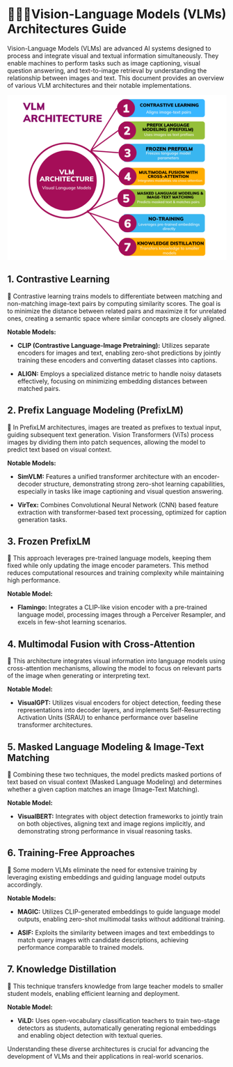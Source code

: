 # 👩🏻‍🏫Vision-Language Models (VLMs) Architectures Guide



Vision-Language Models (VLMs) are advanced AI systems designed to process and integrate visual and textual information simultaneously. They enable machines to perform tasks such as image captioning, visual question answering, and text-to-image retrieval by understanding the relationship between images and text. This document provides an overview of various VLM architectures and their notable implementations.

![Architecture Overview](https://github.com/Abonia1/VLM-Architecture/blob/main/architeture.png)

## 1. Contrastive Learning

🔹 Contrastive learning trains models to differentiate between matching and non-matching image-text pairs by computing similarity scores. The goal is to minimize the distance between related pairs and maximize it for unrelated ones, creating a semantic space where similar concepts are closely aligned.

**Notable Models:**

- **CLIP (Contrastive Language-Image Pretraining):** Utilizes separate encoders for images and text, enabling zero-shot predictions by jointly training these encoders and converting dataset classes into captions.

- **ALIGN:** Employs a specialized distance metric to handle noisy datasets effectively, focusing on minimizing embedding distances between matched pairs.

## 2. Prefix Language Modeling (PrefixLM)

🔹 In PrefixLM architectures, images are treated as prefixes to textual input, guiding subsequent text generation. Vision Transformers (ViTs) process images by dividing them into patch sequences, allowing the model to predict text based on visual context.

**Notable Models:**

- **SimVLM:** Features a unified transformer architecture with an encoder-decoder structure, demonstrating strong zero-shot learning capabilities, especially in tasks like image captioning and visual question answering.

- **VirTex:** Combines Convolutional Neural Network (CNN) based feature extraction with transformer-based text processing, optimized for caption generation tasks.

## 3. Frozen PrefixLM

🔹 This approach leverages pre-trained language models, keeping them fixed while only updating the image encoder parameters. This method reduces computational resources and training complexity while maintaining high performance.

**Notable Model:**

- **Flamingo:** Integrates a CLIP-like vision encoder with a pre-trained language model, processing images through a Perceiver Resampler, and excels in few-shot learning scenarios.

## 4. Multimodal Fusion with Cross-Attention

🔹 This architecture integrates visual information into language models using cross-attention mechanisms, allowing the model to focus on relevant parts of the image when generating or interpreting text.

**Notable Model:**

- **VisualGPT:** Utilizes visual encoders for object detection, feeding these representations into decoder layers, and implements Self-Resurrecting Activation Units (SRAU) to enhance performance over baseline transformer architectures.

## 5. Masked Language Modeling & Image-Text Matching

🔹 Combining these two techniques, the model predicts masked portions of text based on visual context (Masked Language Modeling) and determines whether a given caption matches an image (Image-Text Matching).

**Notable Model:**

- **VisualBERT:** Integrates with object detection frameworks to jointly train on both objectives, aligning text and image regions implicitly, and demonstrating strong performance in visual reasoning tasks.

## 6. Training-Free Approaches

🔹 Some modern VLMs eliminate the need for extensive training by leveraging existing embeddings and guiding language model outputs accordingly.

**Notable Models:**

- **MAGIC:** Utilizes CLIP-generated embeddings to guide language model outputs, enabling zero-shot multimodal tasks without additional training.

- **ASIF:** Exploits the similarity between images and text embeddings to match query images with candidate descriptions, achieving performance comparable to trained models.

## 7. Knowledge Distillation

🔹 This technique transfers knowledge from large teacher models to smaller student models, enabling efficient learning and deployment.

**Notable Model:**

- **ViLD:** Uses open-vocabulary classification teachers to train two-stage detectors as students, automatically generating regional embeddings and enabling object detection with textual queries.

Understanding these diverse architectures is crucial for advancing the development of VLMs and their applications in real-world scenarios. 
